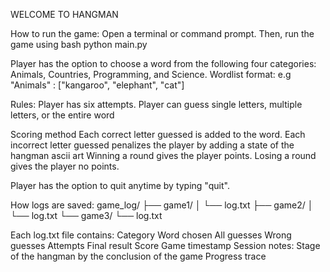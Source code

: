 WELCOME TO HANGMAN

How to run the game:
Open a terminal or command prompt.
Then, run the game using 
bash 
python main.py

Player has the option to choose a word from the following four categories:
Animals, Countries, Programming, and Science.
Wordlist format:
e.g "Animals" : ["kangaroo", "elephant", "cat"]

Rules:
Player has six attempts.
Player can guess single letters, multiple letters, or the entire word

Scoring method
Each correct letter guessed is added to the word.
Each incorrect letter guessed penalizes the player by adding a state of the hangman ascii art
Winning a round gives the player points.
Losing a round gives the player no points.

Player has the option to quit anytime by typing "quit".

How logs are saved:
game_log/
 ├── game1/
 │    └── log.txt
 ├── game2/
 │    └── log.txt
 └── game3/
      └── log.txt

Each log.txt file contains: 
Category
Word chosen
All guesses
Wrong guesses
Attempts
Final result
Score
Game timestamp
Session notes: 
    Stage of the hangman by the conclusion of the game
    Progress trace
